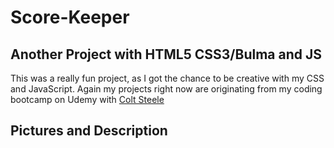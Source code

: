 # Score-Keeper
## Another Project with HTML5 CSS3/Bulma and JS
This was a really fun project, as I got the chance to be creative with my CSS and JavaScript. Again my projects right now are originating from my coding
bootcamp on Udemy with [Colt Steele](https://www.udemy.com/courses/search/?q=colt+steele&src=sac&kw=colt "Colt Steele")

## Pictures and Description


